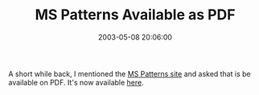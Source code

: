 ﻿---
layout: post
title: "MS Patterns Available as PDF"
comments: false
date: 2003-05-08 20:06:00
categories:
 - Technology
subtext-id: d5813734-f997-4b21-8265-ff58e4b43cc7
alias: /blog/MS-Patterns-Available-as-PDF.aspx
---


A short while back, I mentioned the [MS Patterns site](http://msdn.microsoft.com/practices/type/Patterns/default.asp) and asked that is be available on PDF. It's now available [here](http://www.microsoft.com/downloads/details.aspx?familyid=3c81c38e-abfc-484f-a076-cf99b3485754&displaylang=en). 

